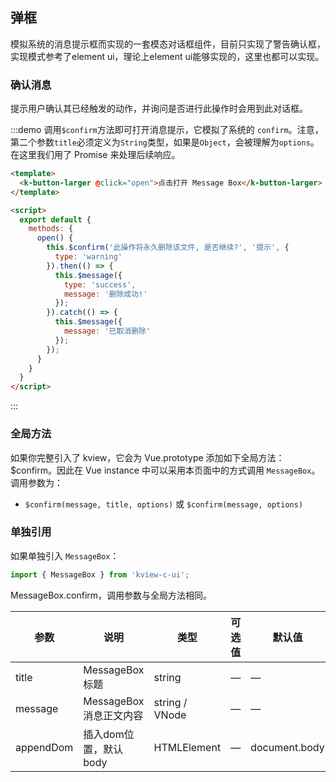 ## 弹框
模拟系统的消息提示框而实现的一套模态对话框组件，目前只实现了警告确认框，实现模式参考了element ui，理论上element ui能够实现的，这里也都可以实现。

### 确认消息

提示用户确认其已经触发的动作，并询问是否进行此操作时会用到此对话框。

:::demo 调用`$confirm`方法即可打开消息提示，它模拟了系统的 `confirm`。注意，第二个参数`title`必须定义为`String`类型，如果是`Object`，会被理解为`options`。在这里我们用了 Promise 来处理后续响应。

```html
<template>
  <k-button-larger @click="open">点击打开 Message Box</k-button-larger>
</template>

<script>
  export default {
    methods: {
      open() {
        this.$confirm('此操作将永久删除该文件, 是否继续?', '提示', {
          type: 'warning'
        }).then(() => {
          this.$message({
            type: 'success',
            message: '删除成功!'
          });
        }).catch(() => {
          this.$message({
            message: '已取消删除'
          });          
        });
      }
    }
  }
</script>
```
:::

### 全局方法

如果你完整引入了 kview，它会为 Vue.prototype 添加如下全局方法：$confirm。因此在 Vue instance 中可以采用本页面中的方式调用 `MessageBox`。调用参数为：
- `$confirm(message, title, options)` 或 `$confirm(message, options)`

### 单独引用

如果单独引入 `MessageBox`：

```javascript
import { MessageBox } from 'kview-c-ui';
```

MessageBox.confirm，调用参数与全局方法相同。

| 参数      | 说明          | 类型      | 可选值                           | 默认值  |
|---------- |-------------- |---------- |--------------------------------  |-------- |
| title | MessageBox 标题 | string | — | — |
| message | MessageBox 消息正文内容 | string / VNode | — | — |
| appendDom | 插入dom位置，默认body | HTMLElement | — | document.body |


